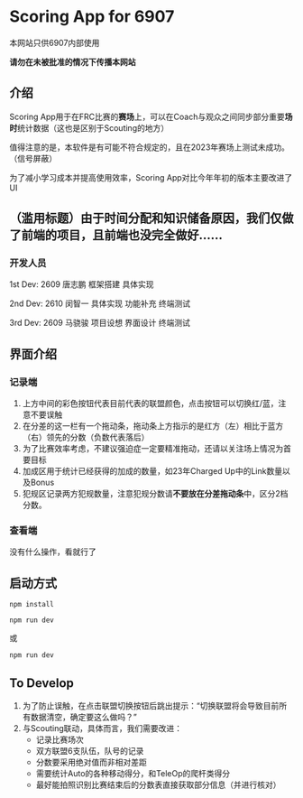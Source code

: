 # Scoring App for 6907

本网站只供6907内部使用

**请勿在未被批准的情况下传播本网站**

## 介绍

Scoring App用于在FRC比赛的**赛场**上，可以在Coach与观众之间同步部分重要**场时**统计数据（这也是区别于Scouting的地方）

值得注意的是，本软件是有可能不符合规定的，且在2023年赛场上测试未成功。（信号屏蔽）

为了减小学习成本并提高使用效率，Scoring App对比今年年初的版本主要改进了UI

## （滥用标题）由于时间分配和知识储备原因，我们仅做了前端的项目，且前端也没完全做好……

### 开发人员

1st Dev: 2609 唐志鹏 框架搭建 具体实现

2nd Dev: 2610 闵智一 具体实现 功能补充 终端测试

3rd Dev: 2609 马骁骏 项目设想 界面设计 终端测试

## 界面介绍

### 记录端

1. 上方中间的彩色按钮代表目前代表的联盟颜色，点击按钮可以切换红/蓝，注意不要误触
2. 在分差的这一栏有一个拖动条，拖动条上方指示的是红方（左）相比于蓝方（右）领先的分数（负数代表落后）
3. 为了比赛效率考虑，不建议强迫症一定要精准拖动，还请以关注场上情况为首要目标
4. 加成区用于统计已经获得的加成的数量，如23年Charged Up中的Link数量以及Bonus
5. 犯规区记录两方犯规数量，注意犯规分数请**不要放在分差拖动条**中，区分2档分数。

### 查看端

没有什么操作，看就行了

## 启动方式

```
npm install
```

```
npm run dev
```

或

```
npm run dev
```

## To Develop

1. 为了防止误触，在点击联盟切换按钮后跳出提示：“切换联盟将会导致目前所有数据清空，确定要这么做吗？”
2. 与Scouting联动，具体而言，我们需要改进：
   - 记录比赛场次
   - 双方联盟6支队伍，队号的记录
   - 分数要采用绝对值而非相对差距
   - 需要统计Auto的各种移动得分，和TeleOp的爬杆类得分
   - 最好能拍照识别比赛结束后的分数表直接获取部分信息（并进行核对）
